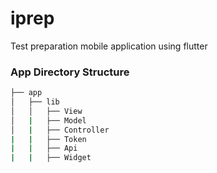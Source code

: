 # iprep
Test preparation mobile application using flutter

### App Directory Structure

```bash
├── app
│   ├── lib
│   │   ├── View
│   |   ├── Model
│   |   ├── Controller
|   |   ├── Token
|   |   ├── Api 
|   |   ├── Widget
```

